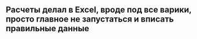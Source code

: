 ## Расчеты делал в Excel, вроде под все варики, просто главное не запустаться и вписать правильные данные